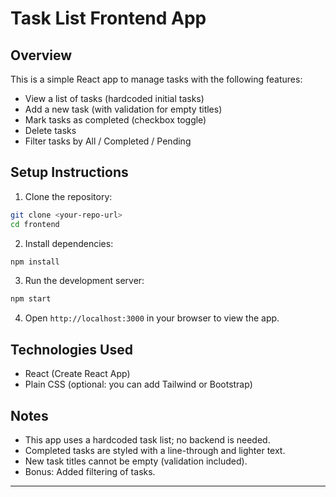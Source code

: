 # Task List Frontend App

## Overview

This is a simple React app to manage tasks with the following features:

- View a list of tasks (hardcoded initial tasks)
- Add a new task (with validation for empty titles)
- Mark tasks as completed (checkbox toggle)
- Delete tasks
- Filter tasks by All / Completed / Pending

## Setup Instructions

1. Clone the repository:

```bash
git clone <your-repo-url>
cd frontend
```

2. Install dependencies:

```bash
npm install
```

3. Run the development server:

```bash
npm start
```

4. Open `http://localhost:3000` in your browser to view the app.

## Technologies Used

- React (Create React App)
- Plain CSS (optional: you can add Tailwind or Bootstrap)

## Notes

- This app uses a hardcoded task list; no backend is needed.
- Completed tasks are styled with a line-through and lighter text.
- New task titles cannot be empty (validation included).
- Bonus: Added filtering of tasks.

---
